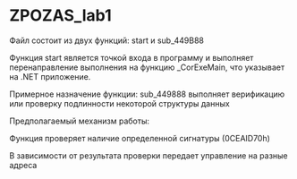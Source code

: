 # ZPOZAS_lab1
Файл состоит из двух функций: start и sub_449B88

Функция start является точкой входа в программу и выполняет перенаправление выполнения на функцию _CorExeMain, что указывает на .NET приложение.

<p>Примерное назначение функции: sub_449888 выполняет верификацию или проверку подлинности некоторой структуры данных</p>
<p>Предполагаемый механизм работы:</p>
<p>Функция проверяет наличие определенной сигнатуры (0CEAID70h)</p>
<p>В зависимости от результата проверки передает управление на разные адреса</p>
